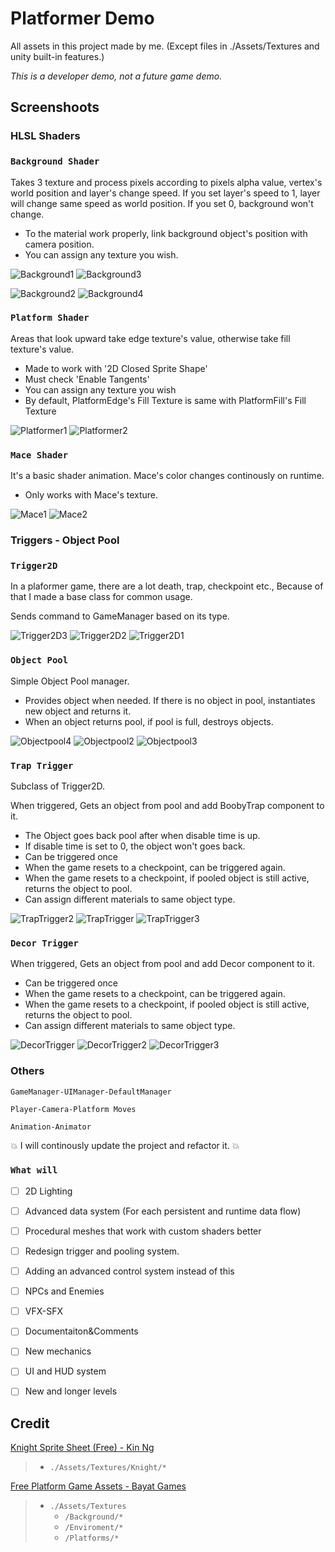 # Platformer Demo

All assets in this project made by me. (Except files in ./Assets/Textures and unity built-in features.)

*This is a developer demo, not a future game demo.*

Screenshoots
-
### HLSL Shaders

### `Background Shader`

Takes 3 texture and process pixels according to pixels alpha value, vertex's world position and layer's change speed. If you set layer's speed to 1, layer will  change same speed as world position. If you set 0, background won't change. 

* To the material work properly, link background object's position with camera position.
* You can assign any texture you wish.

![Background1](https://user-images.githubusercontent.com/63978053/165937020-4c0259cd-ac11-4a1c-b6be-4968b245d933.png)
![Background3](https://user-images.githubusercontent.com/63978053/165937024-5f436656-2693-473d-9e8f-9c4bf283dacd.png)

![Background2](https://user-images.githubusercontent.com/63978053/165960046-40d4170c-a5f8-4881-b4ab-c5f9003a142e.png)
![Background4](https://user-images.githubusercontent.com/63978053/165937026-3f216dde-63aa-4371-b566-c8376017832d.png)

### `Platform Shader`

Areas that look upward take edge texture's value, otherwise take fill texture's value.

* Made to work with '2D Closed Sprite Shape'
* Must check 'Enable Tangents'
* You can assign any texture you wish
* By default, PlatformEdge's Fill Texture is same with PlatformFill's Fill Texture

![Platformer1](https://user-images.githubusercontent.com/63978053/165940235-f1ab0446-6d4a-407f-8363-cd23884c4b8e.png)
![Platformer2](https://user-images.githubusercontent.com/63978053/165940241-f029639c-d420-4379-bf98-e3acb599e5f2.png)

### `Mace Shader`

It's a basic shader animation. Mace's color changes continously on runtime. 

* Only works with Mace's texture.

![Mace1](https://user-images.githubusercontent.com/63978053/165941086-596c38df-764a-4827-b1e2-42fcf0cdca77.png)
![Mace2](https://user-images.githubusercontent.com/63978053/165941091-446d4a46-4ee5-4465-9b06-331118b78c20.png)

 
 ### Triggers - Object Pool
  
### `Trigger2D`

 In a plaformer game, there are a lot death, trap, checkpoint etc., Because of that I made a base class for common usage. 
 
 Sends command to GameManager based on its type.

![Trigger2D3](https://user-images.githubusercontent.com/63978053/165941819-ed50c2bb-e206-40a9-a9a8-77a244e06444.png)
![Trigger2D2](https://user-images.githubusercontent.com/63978053/165941826-324ecfd1-2d5f-4623-93f4-0bbaad27bf35.png)
![Trigger2D1](https://user-images.githubusercontent.com/63978053/165941823-ba7a4487-b451-4956-8683-86bdbd4d0714.png)

### `Object Pool`

Simple Object Pool manager. 

* Provides object when needed. If there is no object in pool, instantiates new object and returns it.
* When an object returns pool, if pool is full, destroys objects.
 
![Objectpool4](https://user-images.githubusercontent.com/63978053/165955565-38cc97cd-91a5-4f70-86ce-c163a2722a18.png)
![Objectpool2](https://user-images.githubusercontent.com/63978053/165955570-77d067a5-b1b8-4c34-b2ba-ec243a6ea66b.png)
![Objectpool3](https://user-images.githubusercontent.com/63978053/165955574-71aac0a7-b0fc-4a5f-891d-d707ae3ad5a2.png)


### `Trap Trigger`

Subclass of Trigger2D.

When triggered, Gets an object from pool and add BoobyTrap component to it.

* The Object goes back pool after when disable time is up.
* If disable time is set to 0, the object won't goes back.
* Can be triggered once
* When the game resets to a checkpoint, can be triggered again.
* When the game resets to a checkpoint, if pooled object is still active, returns the object to pool.
* Can assign different materials to same object type.

![TrapTrigger2](https://user-images.githubusercontent.com/63978053/165955723-61d0c102-2231-407b-88d6-37cd8b6884cd.png)
![TrapTrigger](https://user-images.githubusercontent.com/63978053/165955717-3ecef11a-4d52-4f1b-ab73-4797505152f6.png)
![TrapTrigger3](https://user-images.githubusercontent.com/63978053/165955712-472c9559-74a8-4d70-be3a-4b84b354728c.png)


### `Decor Trigger`

When triggered, Gets an object from pool and add Decor component to it.

* Can be triggered once
* When the game resets to a checkpoint, can be triggered again.
* When the game resets to a checkpoint, if pooled object is still active, returns the object to pool.
* Can assign different materials to same object type.

![DecorTrigger](https://user-images.githubusercontent.com/63978053/165959023-1d3af7e4-c12a-4580-9a04-4e55484184af.png)
![DecorTrigger2](https://user-images.githubusercontent.com/63978053/165959029-b4d04198-21d8-4da0-b7f1-b493c32d736f.png)
![DecorTrigger3](https://user-images.githubusercontent.com/63978053/165959031-3bc932bc-d129-45c7-966f-74c4cd844acc.png)


### Others

`GameManager-UIManager-DefaultManager`

`Player-Camera-Platform Moves`

`Animation-Animator`


:collision: I will continously update the project and refactor it. :collision:

### `What will`
- [ ] 2D Lighting
- [ ] Advanced data system (For each persistent and runtime data flow)
- [ ] Procedural meshes that work with custom shaders better
- [ ] Redesign trigger and pooling system. 
- [ ] Adding an advanced control system instead of this 
- [ ] NPCs and Enemies
- [ ] VFX-SFX
- [ ] Documentaiton&Comments
- [ ] New mechanics
- [ ] UI and HUD system
- [ ] New and longer levels


Credit
-
[Knight Sprite Sheet (Free) - Kin Ng](https://assetstore.unity.com/packages/2d/characters/knight-sprite-sheet-free-93897)
> * `./Assets/Textures/Knight/*` 

[Free Platform Game Assets - Bayat Games](https://assetstore.unity.com/packages/2d/environments/free-platform-game-assets-85838)
> * `./Assets/Textures` 
>   - `/Background/*`
>   - `/Enviroment/*`
>   - `/Platforms/*`

